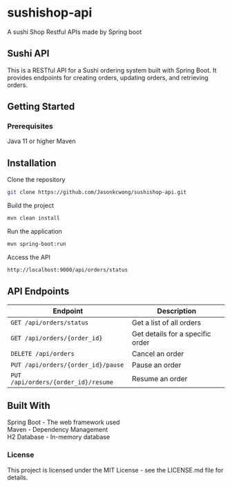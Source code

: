 # sushishop-api
A sushi Shop Restful APIs made by Spring boot  
## Sushi API  
This is a RESTful API for a Sushi ordering system built with Spring Boot. It provides endpoints for creating orders, updating orders, and retrieving orders.

## Getting Started
### Prerequisites
Java 11 or higher
Maven
## Installation
Clone the repository
```sh
git clone https://github.com/Jasonkcwong/sushishop-api.git
```  
Build the project  
```sh
mvn clean install
```  
Run the application  
```sh
mvn spring-boot:run
```  
Access the API
```bash
http://localhost:9000/api/orders/status
```  
## API Endpoints
| Endpoint | Description |
| --- | --- |
| `GET /api/orders/status` | Get a list of all orders |
| `GET /api/orders/{order_id}` | Get details for a specific order |
| `DELETE /api/orders` | Cancel an order |
| `PUT /api/orders/{order_id}/pause` | Pause an order |
| `PUT /api/orders/{order_id}/resume` | Resume an order |
## Built With
Spring Boot - The web framework used  
Maven - Dependency Management  
H2 Database - In-memory database  
### License
This project is licensed under the MIT License - see the LICENSE.md file for details.
